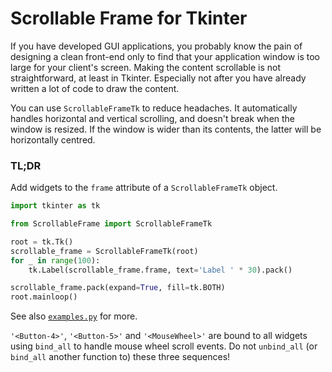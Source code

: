 # Scrollable Frame for Tkinter
If you have developed GUI applications, you probably know the pain of designing a clean front-end only to find that
your application window is too large for your client's screen. Making the content scrollable is not straightforward, at
least in Tkinter. Especially not after you have already written a lot of code to draw the content.

You can use `ScrollableFrameTk` to reduce headaches. It automatically handles horizontal and vertical scrolling, and
doesn't break when the window is resized. If the window is wider than its contents, the latter will be horizontally
centred.

### TL;DR
Add widgets to the `frame` attribute of a `ScrollableFrameTk` object.
```python
import tkinter as tk

from ScrollableFrame import ScrollableFrameTk

root = tk.Tk()
scrollable_frame = ScrollableFrameTk(root)
for _ in range(100):
    tk.Label(scrollable_frame.frame, text='Label ' * 30).pack()

scrollable_frame.pack(expand=True, fill=tk.BOTH)
root.mainloop()
```

See also [`examples.py`](examples.py) for more.

`'<Button-4>'`, `'<Button-5>'` and `'<MouseWheel>'` are bound to all widgets using `bind_all` to handle mouse wheel
scroll events. Do not `unbind_all` (or `bind_all` another function to) these three sequences!
